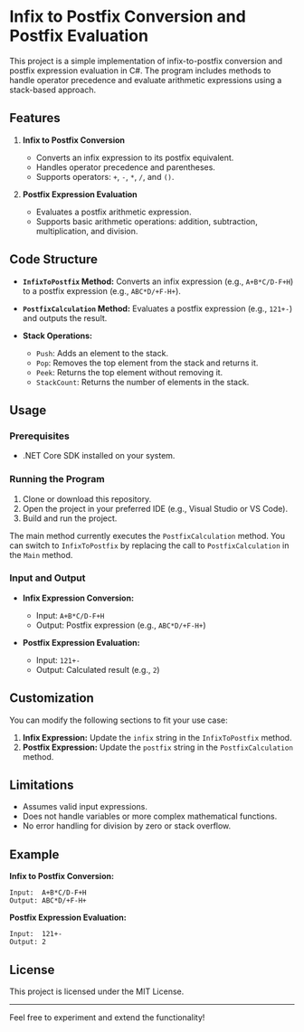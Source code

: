 # Infix to Postfix Conversion and Postfix Evaluation

This project is a simple implementation of infix-to-postfix conversion and postfix expression evaluation in C#. The program includes methods to handle operator precedence and evaluate arithmetic expressions using a stack-based approach.

## Features

1. **Infix to Postfix Conversion**
   - Converts an infix expression to its postfix equivalent.
   - Handles operator precedence and parentheses.
   - Supports operators: `+`, `-`, `*`, `/`, and `()`.

2. **Postfix Expression Evaluation**
   - Evaluates a postfix arithmetic expression.
   - Supports basic arithmetic operations: addition, subtraction, multiplication, and division.

## Code Structure

- **`InfixToPostfix` Method:**
  Converts an infix expression (e.g., `A+B*C/D-F+H`) to a postfix expression (e.g., `ABC*D/+F-H+`).

- **`PostfixCalculation` Method:**
  Evaluates a postfix expression (e.g., `121+-`) and outputs the result.

- **Stack Operations:**
  - `Push`: Adds an element to the stack.
  - `Pop`: Removes the top element from the stack and returns it.
  - `Peek`: Returns the top element without removing it.
  - `StackCount`: Returns the number of elements in the stack.

## Usage

### Prerequisites
- .NET Core SDK installed on your system.

### Running the Program
1. Clone or download this repository.
2. Open the project in your preferred IDE (e.g., Visual Studio or VS Code).
3. Build and run the project.

The main method currently executes the `PostfixCalculation` method. You can switch to `InfixToPostfix` by replacing the call to `PostfixCalculation` in the `Main` method.

### Input and Output
- **Infix Expression Conversion:**
  - Input: `A+B*C/D-F+H`
  - Output: Postfix expression (e.g., `ABC*D/+F-H+`)

- **Postfix Expression Evaluation:**
  - Input: `121+-`
  - Output: Calculated result (e.g., `2`)

## Customization

You can modify the following sections to fit your use case:

1. **Infix Expression:** Update the `infix` string in the `InfixToPostfix` method.
2. **Postfix Expression:** Update the `postfix` string in the `PostfixCalculation` method.

## Limitations

- Assumes valid input expressions.
- Does not handle variables or more complex mathematical functions.
- No error handling for division by zero or stack overflow.

## Example

**Infix to Postfix Conversion:**
```plaintext
Input:  A+B*C/D-F+H
Output: ABC*D/+F-H+
```

**Postfix Expression Evaluation:**
```plaintext
Input:  121+-
Output: 2
```

## License
This project is licensed under the MIT License.

---

Feel free to experiment and extend the functionality!

